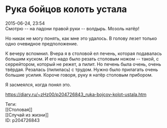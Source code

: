 Рука бойцов колоть устала
==========================

   
 2015-06-24, 23:54   
  Смотрю -- на ладони правой руки -- волдырь. Мозоль натёр!   
   
 Но никак не могу понять, как мне это удалось. В голову лезет только одно очевидное предположение.   
   
 К вечеру вспомнил. Вчера я в столовой ел печень, которая подавалась большим куском. И его надо было резать столовым ножом -- такой, с серрейтором, который не режет, а пилит. Но печень была очень, очень твёрдая. Резалась (пилилась) с трудом. Нужно было прилагать очень большие усилия. Короче говоря, руку я натёр столовым прибором.   
   
 Я засмеялся, когда понял это.   
    
 <https://diary.ru/~zHz00/p204726843_ruka-bojcov-kolot-ustala.htm>   
   
 Теги:   
 [[Столовая]]   
 [[Случай из жизни]]   
 ID: p204726843